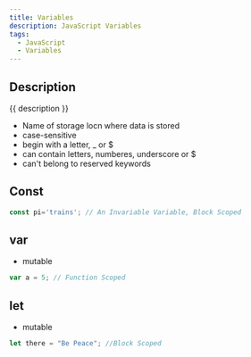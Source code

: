 ```yaml
---
title: Variables
description: JavaScript Variables
tags:
  - JavaScript
  - Variables
---
```


## Description
{{ description }}

- Name of storage locn where data is stored
- case-sensitive
- begin with a letter, _ or $
- can contain letters, numberes, underscore or $
- can't belong to reserved keywords
## Const

```js
const pi='trains'; // An Invariable Variable, Block Scoped
```

## var

- mutable

```js
var a = 5; // Function Scoped
```

## let

- mutable

```js
let there = "Be Peace"; //Block Scoped
```

